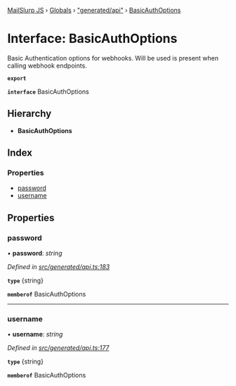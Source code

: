 [MailSlurp JS](../README.md) › [Globals](../globals.md) › ["generated/api"](../modules/_generated_api_.md) › [BasicAuthOptions](_generated_api_.basicauthoptions.md)

# Interface: BasicAuthOptions

Basic Authentication options for webhooks. Will be used is present when calling webhook endpoints.

**`export`** 

**`interface`** BasicAuthOptions

## Hierarchy

* **BasicAuthOptions**

## Index

### Properties

* [password](_generated_api_.basicauthoptions.md#password)
* [username](_generated_api_.basicauthoptions.md#username)

## Properties

###  password

• **password**: *string*

*Defined in [src/generated/api.ts:183](https://github.com/mailslurp/mailslurp-client-ts-js/blob/7141c32/src/generated/api.ts#L183)*

**`type`** {string}

**`memberof`** BasicAuthOptions

___

###  username

• **username**: *string*

*Defined in [src/generated/api.ts:177](https://github.com/mailslurp/mailslurp-client-ts-js/blob/7141c32/src/generated/api.ts#L177)*

**`type`** {string}

**`memberof`** BasicAuthOptions

